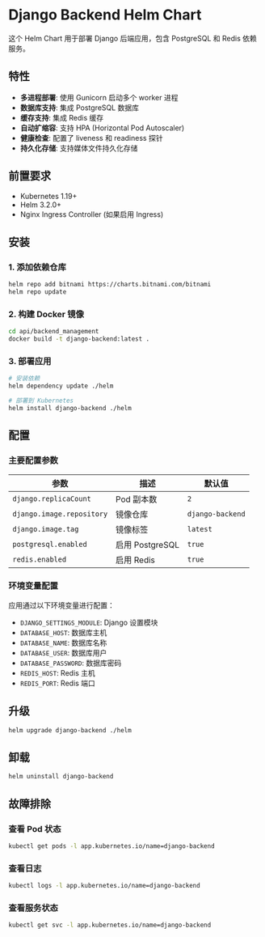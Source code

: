 # Django Backend Helm Chart

这个 Helm Chart 用于部署 Django 后端应用，包含 PostgreSQL 和 Redis 依赖服务。

## 特性

- **多进程部署**: 使用 Gunicorn 启动多个 worker 进程
- **数据库支持**: 集成 PostgreSQL 数据库
- **缓存支持**: 集成 Redis 缓存
- **自动扩缩容**: 支持 HPA (Horizontal Pod Autoscaler)
- **健康检查**: 配置了 liveness 和 readiness 探针
- **持久化存储**: 支持媒体文件持久化存储

## 前置要求

- Kubernetes 1.19+
- Helm 3.2.0+
- Nginx Ingress Controller (如果启用 Ingress)

## 安装

### 1. 添加依赖仓库

```bash
helm repo add bitnami https://charts.bitnami.com/bitnami
helm repo update
```

### 2. 构建 Docker 镜像

```bash
cd api/backend_management
docker build -t django-backend:latest .
```

### 3. 部署应用

```bash
# 安装依赖
helm dependency update ./helm

# 部署到 Kubernetes
helm install django-backend ./helm
```

## 配置

### 主要配置参数

| 参数 | 描述 | 默认值 |
|------|------|--------|
| `django.replicaCount` | Pod 副本数 | `2` |
| `django.image.repository` | 镜像仓库 | `django-backend` |
| `django.image.tag` | 镜像标签 | `latest` |
| `postgresql.enabled` | 启用 PostgreSQL | `true` |
| `redis.enabled` | 启用 Redis | `true` |

### 环境变量配置

应用通过以下环境变量进行配置：

- `DJANGO_SETTINGS_MODULE`: Django 设置模块
- `DATABASE_HOST`: 数据库主机
- `DATABASE_NAME`: 数据库名称
- `DATABASE_USER`: 数据库用户
- `DATABASE_PASSWORD`: 数据库密码
- `REDIS_HOST`: Redis 主机
- `REDIS_PORT`: Redis 端口

## 升级

```bash
helm upgrade django-backend ./helm
```

## 卸载

```bash
helm uninstall django-backend
```

## 故障排除

### 查看 Pod 状态

```bash
kubectl get pods -l app.kubernetes.io/name=django-backend
```

### 查看日志

```bash
kubectl logs -l app.kubernetes.io/name=django-backend
```

### 查看服务状态

```bash
kubectl get svc -l app.kubernetes.io/name=django-backend
``` 